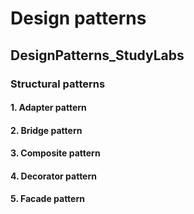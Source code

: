 # Design patterns

## DesignPatterns_StudyLabs

### Structural patterns

#### 1. Adapter pattern

#### 2. Bridge pattern

#### 3. Composite pattern

#### 4. Decorator pattern

#### 5. Facade pattern

